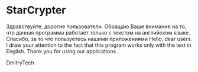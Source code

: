 # StarCrypter
Здравствуйте, дорогие пользователи. Обращаю Ваше внимание на то, что данная программа работает только с текстом на английском языке. Спасибо, за то что пользуетесь нашими приложениями
Hello, dear users. I draw your attention to the fact that this program works only with the text in English. Thank you for using our applications

DmitryTech

